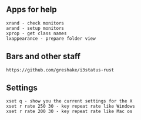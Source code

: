 ## Apps for help
```
xrand - check monitors
arand - setup monitors
xprop - get class names
lxappearance - prepare folder view
```

## Bars and other staff

```
https://github.com/greshake/i3status-rust
```

## Settings

```
xset q - show you the current settings for the X
xset r rate 250 30 - key repeat rate like Windows
xset r rate 200 30 - key repeat rate like Mac os
```
